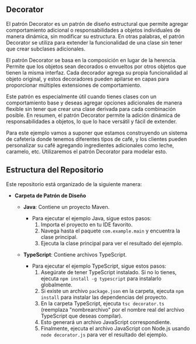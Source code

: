 ## Decorator

El patrón Decorator es un patrón de diseño estructural que permite agregar comportamiento adicional o responsabilidades a objetos individuales de manera dinámica, sin modificar su estructura. En otras palabras, el patrón Decorator se utiliza para extender la funcionalidad de una clase sin tener que crear subclases adicionales.

El patrón Decorator se basa en la composición en lugar de la herencia. Permite que los objetos sean decorados o envueltos por otros objetos que tienen la misma interfaz. Cada decorador agrega su propia funcionalidad al objeto original, y estos decoradores pueden apilarse en capas para proporcionar múltiples extensiones de comportamiento.

Este patrón es especialmente útil cuando tienes clases con un comportamiento base y deseas agregar opciones adicionales de manera flexible sin tener que crear una clase derivada para cada combinación posible. En resumen, el patrón Decorator permite la adición dinámica de responsabilidades a objetos, lo que lo hace versátil y fácil de extender.

Para este ejemplo vamos a suponer que estamos construyendo un sistema de cafetería donde tenemos diferentes tipos de café, y los clientes pueden personalizar su café agregando ingredientes adicionales como leche, caramelo, etc. Utilizaremos el patrón Decorator para modelar esto.


## Estructura del Repositorio

Este repositorio está organizado de la siguiente manera:

- **Carpeta de Patrón de Diseño**
  - **Java**: Contiene un proyecto Maven.
    - Para ejecutar el ejemplo Java, sigue estos pasos:
      1. Importa el proyecto en tu IDE favorito.
      2. Navega hasta el paquete `com.example.main` y encuentra la clase principal.
      3. Ejecuta la clase principal para ver el resultado del ejemplo.

  - **TypeScript**: Contiene archivos TypeScript.
    - Para ejecutar el ejemplo TypeScript, sigue estos pasos:
      1. Asegúrate de tener TypeScript instalado. Si no lo tienes, ejecuta `npm install -g typescript` para instalarlo globalmente.
      2. Si existe un archivo `package.json` en la carpeta, ejecuta `npm install` para instalar las dependencias del proyecto.
      3. En la carpeta TypeScript, ejecuta `tsc decorator.ts` (reemplaza "nombrearchivo" por el nombre real del archivo TypeScript que deseas compilar).
      4. Esto generará un archivo JavaScript correspondiente.
      5. Finalmente, ejecuta el archivo JavaScript con Node.js usando `node decorator.js` para ver el resultado del ejemplo.

